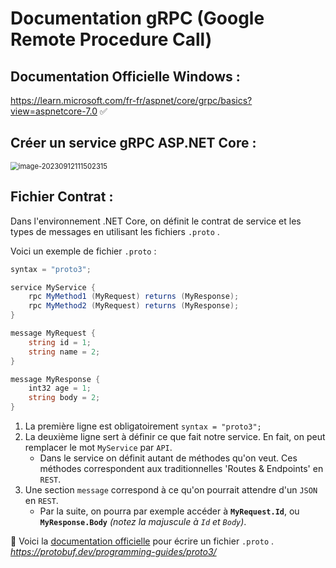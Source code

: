# Documentation gRPC (Google Remote Procedure Call) 

## Documentation Officielle Windows : 

https://learn.microsoft.com/fr-fr/aspnet/core/grpc/basics?view=aspnetcore-7.0 :white_check_mark: 

## Créer un service gRPC ASP.NET Core :

<img src="Capture d'écran 1.png" alt="image-20230912111502315" style="zoom:80%;" />

## Fichier Contrat : 

Dans l'environnement .NET Core, on définit le contrat de service et les types de messages en utilisant les fichiers `.proto` .

Voici un exemple de fichier `.proto` :

```c#
syntax = "proto3";

service MyService {
    rpc MyMethod1 (MyRequest) returns (MyResponse);
    rpc MyMethod2 (MyRequest) returns (MyResponse);
}

message MyRequest {
    string id = 1;
    string name = 2;
}

message MyResponse {
    int32 age = 1;
    string body = 2;
}

```

1. La première ligne est obligatoirement ```syntax = "proto3";```
2. La deuxième ligne sert à définir ce que fait notre service. En fait, on peut remplacer le mot `MyService` par `API`.
   - Dans le service on définit autant de méthodes qu'on veut. Ces méthodes correspondent aux traditionnelles 'Routes & Endpoints' en `REST`.
3. Une section `message` correspond à ce qu'on pourrait attendre d'un `JSON` en `REST`.
   - Par la suite, on pourra par exemple accéder à **`MyRequest.Id`**, ou **`MyResponse.Body`** *(notez la majuscule à `Id` et `Body`)*.



:pushpin: Voici la <u>documentation officielle</u> pour écrire un fichier `.proto` . *https://protobuf.dev/programming-guides/proto3/*







